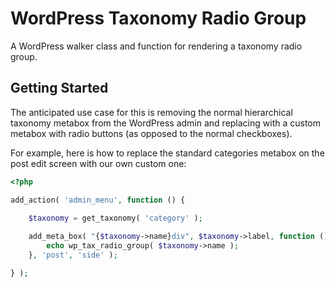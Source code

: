 # WordPress Taxonomy Radio Group

A WordPress walker class and function for rendering a taxonomy radio group.

## Getting Started

The anticipated use case for this is removing the normal hierarchical taxonomy metabox from the WordPress admin and replacing with a custom metabox with radio buttons (as opposed to the normal checkboxes).

For example, here is how to replace the standard categories metabox on the post edit screen with our own custom one:

```php
<?php

add_action( 'admin_menu', function () {

	$taxonomy = get_taxonomy( 'category' );
	
	add_meta_box( "{$taxonomy->name}div", $taxonomy->label, function () use ( $taxonomy ) {
		echo wp_tax_radio_group( $taxonomy->name );
	}, 'post', 'side' );

} );

``` 